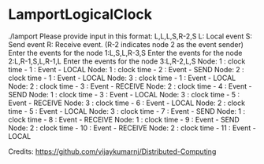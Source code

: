 # LamportLogicalClock
./lamport
Please provide input in this format: L,L,L,S,R-2,S 
L: Local event
S: Send event
R: Receive event. (R-2 indicates node 2 as the event sender)
Enter the events for the node 1:L,S,L,R-3,S
Enter the events for the node 2:L,R-1,S,L,R-1,L
Enter the events for the node 3:L,R-2,L,S
Node: 1 : clock time - 1 : Event - LOCAL
Node: 1 : clock time - 2 : Event - SEND
Node: 2 : clock time - 1 : Event - LOCAL
Node: 3 : clock time - 1 : Event - LOCAL
Node: 2 : clock time - 3 : Event - RECEIVE
Node: 2 : clock time - 4 : Event - SEND
Node: 1 : clock time - 3 : Event - LOCAL
Node: 3 : clock time - 5 : Event - RECEIVE
Node: 3 : clock time - 6 : Event - LOCAL
Node: 2 : clock time - 5 : Event - LOCAL
Node: 3 : clock time - 7 : Event - SEND
Node: 1 : clock time - 8 : Event - RECEIVE
Node: 1 : clock time - 9 : Event - SEND
Node: 2 : clock time - 10 : Event - RECEIVE
Node: 2 : clock time - 11 : Event - LOCAL

Credits: https://github.com/vijaykumarnj/Distributed-Computing
